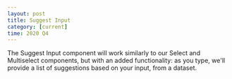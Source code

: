 ```yaml
---
layout: post
title: Suggest Input
category: [current]
time: 2020 Q4
---
```


The Suggest Input component will work similarly to our Select and Multiselect components, but with an added functionality: as you type, we'll provide a list of suggestions based on your input, from a dataset.
